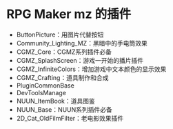 # RPG Maker mz 的插件
- ButtonPicture：用图片代替按钮
- Community_Lighting_MZ：黑暗中的手电筒效果
- CGMZ_Core：CGMZ系列插件必备
- CGMZ_SplashScreen：游戏一开始的播片插件
- CGMZ_InfiniteColors：增加游戏中文本颜色的显示效果
- CGMZ_Crafting：道具制作和合成
- PluginCommonBase
- DevToolsManage
- NUUN_ItemBook：道具图鉴
- NUUN_Base：NUUN系列插件必备
- 2D_Cat_OldFilmFilter：老电影效果插件

